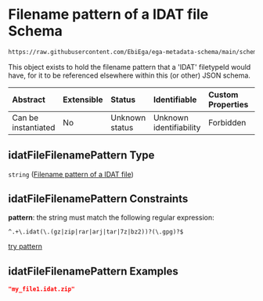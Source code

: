 # Filename pattern of a IDAT file Schema

```txt
https://raw.githubusercontent.com/EbiEga/ega-metadata-schema/main/schemas/EGA.common-definitions.json#/definitions/idatFileFilenamePattern
```

This object exists to hold the filename pattern that a 'IDAT' filetypeId would have, for it to be referenced elsewhere within this (or other) JSON schema.

| Abstract            | Extensible | Status         | Identifiable            | Custom Properties | Additional Properties | Access Restrictions | Defined In                                                                                           |
| :------------------ | :--------- | :------------- | :---------------------- | :---------------- | :-------------------- | :------------------ | :--------------------------------------------------------------------------------------------------- |
| Can be instantiated | No         | Unknown status | Unknown identifiability | Forbidden         | Allowed               | none                | [EGA.common-definitions.json\*](../../../schemas/EGA.common-definitions.json "open original schema") |

## idatFileFilenamePattern Type

`string` ([Filename pattern of a IDAT file](ega-12-definitions-filename-pattern-of-a-idat-file.md))

## idatFileFilenamePattern Constraints

**pattern**: the string must match the following regular expression:&#x20;

```regexp
^.+\.idat(\.(gz|zip|rar|arj|tar|7z|bz2))?(\.gpg)?$
```

[try pattern](https://regexr.com/?expression=%5E.%2B%5C.idat\(%5C.\(gz%7Czip%7Crar%7Carj%7Ctar%7C7z%7Cbz2\)\)%3F\(%5C.gpg\)%3F%24 "try regular expression with regexr.com")

## idatFileFilenamePattern Examples

```json
"my_file1.idat.zip"
```
